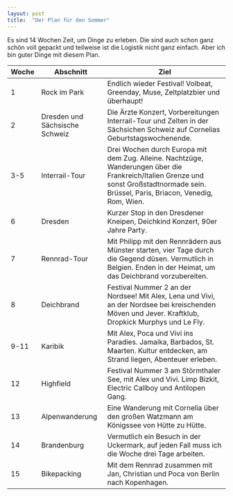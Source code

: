 ```yaml
---
layout: post
title:  "Der Plan für den Sommer"
---
```


Es sind 14 Wochen Zeit, um Dinge zu erleben. Die sind auch schon ganz schön voll gepackt und teilweise ist die Logistik nicht ganz einfach. Aber ich bin guter Dinge mit diesem Plan. 

| Woche | Abschnitt | Ziel |
| -- | -- | -- |
| 1 | Rock im Park | Endlich wieder Festival! Volbeat, Greenday, Muse, Zeltplatzbier und überhaupt! |
| 2 | Dresden und Sächsische Schweiz | Die Ärzte Konzert, Vorbereitungen Interrail-Tour und Zelten in der Sächsichen Schweiz auf Cornelias Geburtstagswochenende. |
| 3-5 | Interrail-Tour | Drei Wochen durch Europa mit dem Zug. Alleine. Nachtzüge, Wanderungen über die Frankreich/Italien Grenze und sonst Großstadtnormade sein. Brüssel, Paris, Briacon, Venedig, Rom, Wien. |
| 6 | Dresden | Kurzer Stop in den Dresdener Kneipen, Deichkind Konzert, 90er Jahre Party. |
| 7 | Rennrad-Tour | Mit Philipp mit den Rennrädern aus Münster starten, vier Tage durch die Gegend düsen. Vermutlich in Belgien. Enden in der Heimat, um das Deichbrand vorzubereiten.|
| 8 | Deichbrand | Festival Nummer 2 an der Nordsee! Mit Alex, Lena und Vivi, an der Nordsee bei kreischenden Möven und Jever. Kraftklub, Dropkick Murphys und Le Fly. |
| 9-11 | Karibik | Mit Alex, Poca und Vivi ins Paradies. Jamaika, Barbados, St. Maarten. Kultur entdecken, am Strand liegen, Abenteuer erleben. |
| 12 | Highfield | Festival Nummer 3 am Störmthaler See, mit Alex und Vivi. Limp Bizkit, Electric Callboy und Antilopen Gang. |
| 13 | Alpenwanderung | Eine Wanderung mit Cornelia über den großen Watzmann am Königssee von Hütte zu Hütte. |
| 14 | Brandenburg | Vermutlich ein Besuch in der Uckermark, auf jeden Fall muss ich die Woche drei Tage arbeiten. |
| 15 | Bikepacking | Mit dem Rennrad zusammen mit Jan, Christian und Poca von Berlin nach Kopenhagen. |
